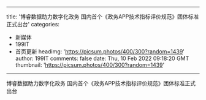 
---
title: '博睿数据助力数字化政务 国内首个《政务APP技术指标评价规范》团体标准正式出台'
categories: 
 - 新媒体
 - 199IT
 - 首页更新
headimg: 'https://picsum.photos/400/300?random=1439'
author: 199IT
comments: false
date: Thu, 10 Feb 2022 09:18:20 GMT
thumbnail: 'https://picsum.photos/400/300?random=1439'
---

<div>   
博睿数据助力数字化政务 国内首个《政务APP技术指标评价规范》团体标准正式出台  
</div>
            